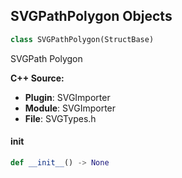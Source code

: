 ## SVGPathPolygon Objects

```python
class SVGPathPolygon(StructBase)
```

SVGPath Polygon

**C++ Source:**

- **Plugin**: SVGImporter
- **Module**: SVGImporter
- **File**: SVGTypes.h

<a id="unreal.SVGPathPolygon.__init__"></a>

#### __init__

```python
def __init__() -> None
```

<a id="unreal.CollectionAttributeKey"></a>